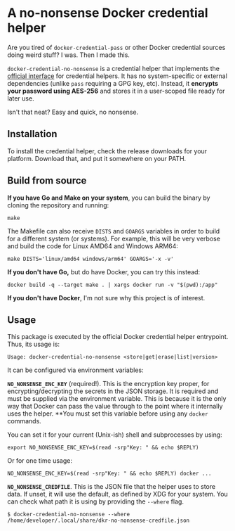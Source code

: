 # A no-nonsense Docker credential helper

Are you tired of `docker-credential-pass` or other Docker credential sources doing weird stuff? I was. Then I made this.

`docker-credential-no-nonsense` is a credential helper that implements the [official interface](https://github.com/docker/docker-credential-helpers#development) for credential helpers. It has no system-specific or external dependencies (unlike `pass` requiring a GPG key, etc). Instead, it **encrypts your password using AES-256** and stores it in a user-scoped file ready for later use.

Isn't that neat? Easy and quick, no nonsense.

## Installation

To install the credential helper, check the release downloads for your platform. Download that, and put it somewhere on your PATH.

## Build from source

**If you have Go and Make on your system**, you can build the binary by cloning the repository and running:

    make

The Makefile can also receive `DISTS` and `GOARGS` variables in order to build for a different system (or systems). For example, this will be very verbose and build the code for Linux AMD64 and Windows ARM64:

    make DISTS='linux/amd64 windows/arm64' GOARGS='-x -v'

**If you don't have Go,** but do have Docker, you can try this instead:

    docker build -q --target make . | xargs docker run -v "$(pwd):/app"

**If you don't have Docker**, I'm not sure why this project is of interest. 

## Usage

This package is executed by the official Docker credential helper entrypoint. Thus, its usage is:

    Usage: docker-credential-no-nonsense <store|get|erase|list|version>

It can be configured via environment variables:

**`NO_NONSENSE_ENC_KEY`** (required!). This is the encryption key proper, for encrypting/decrypting the secrets in the JSON storage. It is required and must be supplied via the environment variable. This is because it is the only way that Docker can pass the value through to the point where it internally uses the helper. **You must set this variable before using any `docker` commands.

You can set it for your current (Unix-ish) shell and subprocesses by using:

    export NO_NONSENSE_ENC_KEY=$(read -srp"Key: " && echo $REPLY)

Or for one time usage: 

    NO_NONSENSE_ENC_KEY=$(read -srp"Key: " && echo $REPLY) docker ...
    
**`NO_NONSENSE_CREDFILE`**. This is the JSON file that the helper uses to store data. If unset, it will use the default, as defined by XDG for your system. You can check what path it is using by providing the `--where` flag. 

    $ docker-credential-no-nonsense --where
    /home/developer/.local/share/dkr-no-nonsense-credfile.json

